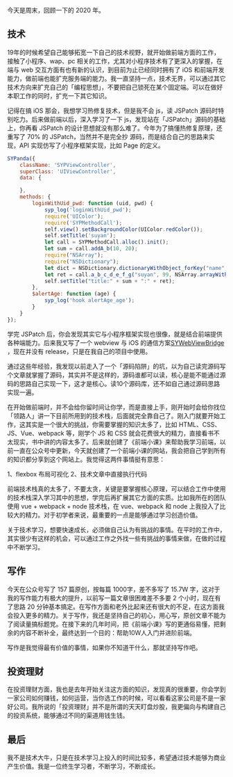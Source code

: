 今天是周末，回顾一下的 2020 年。

## 技术

19年的时候希望自己能够拓宽一下自己的技术视野，就开始做前端方面的工作，接触了小程序、wap、pc 相关的工作，尤其对小程序技术有了更深入的掌握，在端与 web 交互方面有也有新的认识，到目前为止已经同时拥有了 iOS 和前端开发能力，做前端也能扩充服务端的能力。我一直坚持一点，技术无界，可以通过其它技术方向来扩充自己的「编程思想」，不要把自己锁死在某个固定端。可以在做好本职工作的同时，扩充一下其它知识。

记得在搞 iOS 那会，我想学习热修复技术，但是我不会 js，读 JSPatch 源码时特别吃力。后来做前端以后，深入学习了一下 js，发现站在「JSPatch」源码的基础上，你再看 JSPatch 的设计思想就没有那么难了。今年为了搞懂热修复原理，还重写了 70% 的 JSPatch，当然并不是完全抄 源码，而是结合自己的思路来实现，API 实现仿写了小程序框架实现，比如 Page 的定义。

```js
SYPanda({
    className: 'SYPViewController',
    superClass: 'UIViewController',
    data: {

    },
    methods: {
        loginWithUid_pwd: function (uid, pwd) {
            syp_log('loginWithUid_pwd');
            require('UIColor');
            require('SYPMethodCall');
            self.view().setBackgroundColor(UIColor.redColor());
            self.setTitle('suyan');
            let call = SYPMethodCall.alloc().init();
            let sum = call.addA_b(10, 20);
            require("NSArray");
            require("NSDictionary");
            let dict = NSDictionary.dictionaryWithObject_forKey("name", sum);
            let ret = call.a_b_c_d_e_f_g("suyan", 99, NSArray.arrayWithObject("array"), dict, 20, 9.99, true);
            self.setTitle("title:" + sum + ":" + ret);
        },
        $alertAge: function (age) {
            syp_log('hook alertAge_age');
        }
    }
});
```

学完 JSPatch 后，你会发现其实它与小程序框架实现也很像，就是结合前端提供各种端能力。后来我又写了一个 webview 与 iOS 的通信方案[SYWebViewBridge](https://github.com/lefex/SYWebViewBridge) ，现在并没有 release，只是在我自己的项目中使用。

通过这些年经验，我发现以前走入了一个「源码陷阱」的坑，以为自己读完源码写个文章就掌握了源码，其实并不是这样的，源码谁都可以读，核心是能不能通过源码的思路自己实现一下，这才是核心。读10个源码库，还不如自己通过源码思路实现一遍。

在开始做前端时，并不会给你留时间让你学，而是直接上手，刚开始时会给你找位「领路人」讲一下目前所用到的技术栈，后面就完全靠自己了。刚入门就要开始工作，这其实是一个很大的挑战，你需要掌握的知识太多了，比如 HTML、CSS、JS、Vue、webpack 等，刚学个 JS 和 CSS 就会花费很大的精力，直接看书不太现实，书中讲的内容太多了。后来就创建了《前端小课》来帮助我学习前端，以前一直在公众号中更新，今天就创建了一个前端小课的网站，我会把自己学到所有的知识都分享到这个网站上。我觉得这两件事情挺有意思：

1、flexbox 布局可视化
2、技术文章中直接执行代码

前端技术栈真的太多了，不要太贪，关键是要掌握核心原理，可以结合工作中使用的技术栈深入学习其中的思想，学完后再扩展其它方面的实质。比如我所在的团队使用 vue + webpack + node 技术栈，在 vue、webpack 和 node 上我投入了比较大的精力。对于初学者来说，最重要的一点是能够通过学习创造价值。

关于技术学习，想要快速成长，必须做自己认为有挑战的事情。在平时的工作中，其实很少有这样的机会，可以通过工作之外找一些有挑战的事情来做，在做的过程中不断学习。

## 写作

今天在公众号写了 157 篇原创，按每篇 1000字，差不多写了 15.7W 字，这对于我的写作能力有极大的提升，以前写一篇文章很困难差不多要 2 个小时，现在有了思路 20 分钟基本搞定。在写作方面和老外比起来还有很大的不足，在这方面我会投入更多的精力。关于写作，我还是坚持自己的初心，用心写，原创文章不能为了阅读量搞标题党。在接下来的几年时间，把《前端小课》写的更通俗易懂，把剩余的内容不断补全，最终达到一个目的：帮助10W人入门并进阶前端。

写作是我觉得最有价值的事情，如果你不知道干什么，那就坚持写作吧。

## 投资理财

在投资理财方面，我也是去年开始关注这方面的知识，发现真的很重要，你会学到一家公司如何赚钱，如何运营，当你选工作的时候，可以看看这家公司是不是一家好公司。我所说的「投资理财」并不是所谓的天天盯盘炒股，我更偏向与构建自己的投资系统，能够通过不同的渠道用钱生钱。


## 最后

我不是技术大牛，只是在技术学习上投入的时间比较多，希望通过技术能够为商业产生价值。我是一位终生学习者，不断学习，不断成长。